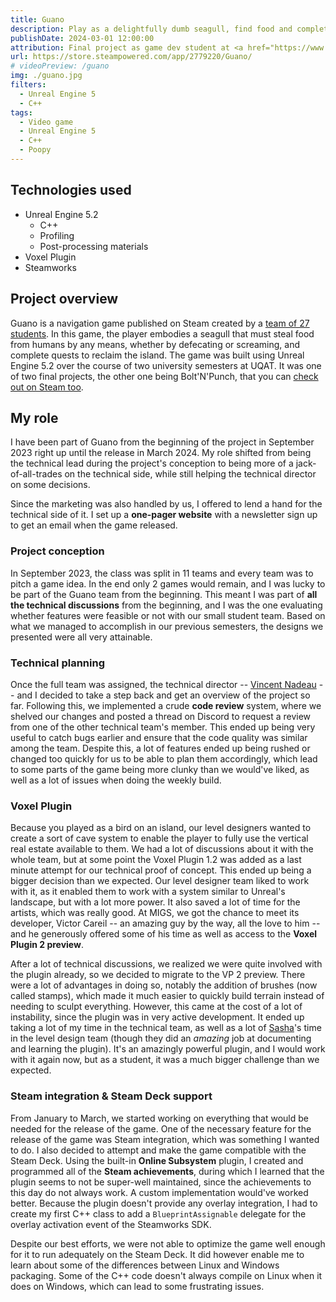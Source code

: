 ```yaml
---
title: Guano
description: Play as a delightfully dumb seagull, find food and complete quests to help free the Grand Masters and gain their powers.
publishDate: 2024-03-01 12:00:00
attribution: Final project as game dev student at <a href="https://www.uqat.ca">UQAT</a>
url: https://store.steampowered.com/app/2779220/Guano/
# videoPreview: /guano
img: ./guano.jpg
filters:
  - Unreal Engine 5
  - C++
tags:
  - Video game
  - Unreal Engine 5
  - C++
  - Poopy
---
```


## Technologies used

- Unreal Engine 5.2
  - C++
  - Profiling
  - Post-processing materials
- Voxel Plugin
- Steamworks

## Project overview

Guano is a navigation game published on Steam created by a [team of 27 students](https://guanothegame.com/credits.html). In this game, the player embodies a seagull that must steal food from humans by any means, whether by defecating or screaming, and complete quests to reclaim the island. The game was built using Unreal Engine 5.2 over the course of two university semesters at UQAT. It was one of two final projects, the other one being Bolt'N'Punch, that you can [check out on Steam too](https://store.steampowered.com/app/2779390/BoltNPunch/).

## My role

I have been part of Guano from the beginning of the project in September 2023 right up until the release in March 2024. My role shifted from being the technical lead during the project's conception to being more of a jack-of-all-trades on the technical side, while still helping the technical director on some decisions.

Since the marketing was also handled by us, I offered to lend a hand for the technical side of it. I set up a **one-pager website** with a newsletter sign up to get an email when the game released.

### Project conception

In September 2023, the class was split in 11 teams and every team was to pitch a game idea. In the end only 2 games would remain, and I was lucky to be part of the Guano team from the beginning. This meant I was part of **all the technical discussions** from the beginning, and I was the one evaluating whether features were feasible or not with our small student team. Based on what we managed to accomplish in our previous semesters, the designs we presented were all very attainable.

### Technical planning

Once the full team was assigned, the technical director -- [Vincent Nadeau](https://www.linkedin.com/in/vincent-nadeau-570b8a1b6/) -- and I decided to take a step back and get an overview of the project so far. Following this, we implemented a crude **code review** system, where we shelved our changes and posted a thread on Discord to request a review from one of the other technical team's member. This ended up being very useful to catch bugs earlier and ensure that the code quality was similar among the team. Despite this, a lot of features ended up being rushed or changed too quickly for us to be able to plan them accordingly, which lead to some parts of the game being more clunky than we would've liked, as well as a lot of issues when doing the weekly build.

### Voxel Plugin

Because you played as a bird on an island, our level designers wanted to create a sort of cave system to enable the player to fully use the vertical real estate available to them. We had a lot of discussions about it with the whole team, but at some point the Voxel Plugin 1.2 was added as a last minute attempt for our technical proof of concept. This ended up being a bigger decision than we expected. Our level designer team liked to work with it, as it enabled them to work with a system similar to Unreal's landscape, but with a lot more power. It also saved a lot of time for the artists, which was really good. At MIGS, we got the chance to meet its developer, Victor Careil -- an amazing guy by the way, all the love to him -- and he generously offered some of his time as well as access to the **Voxel Plugin 2 preview**.

After a lot of technical discussions, we realized we were quite involved with the plugin already, so we decided to migrate to the VP 2 preview. There were a lot of advantages in doing so, notably the addition of brushes (now called stamps), which made it much easier to quickly build terrain instead of needing to sculpt everything. However, this came at the cost of a lot of instability, since the plugin was in very active development. It ended up taking a lot of my time in the technical team, as well as a lot of [Sasha](https://sashafortier.com/)'s time in the level design team (though they did an *amazing* job at documenting and learning the plugin). It's an amazingly powerful plugin, and I would work with it again now, but as a student, it was a much bigger challenge than we expected.

### Steam integration & Steam Deck support

From January to March, we started working on everything that would be needed for the release of the game. One of the necessary feature for the release of the game was Steam integration, which was something I wanted to do. I also decided to attempt and make the game compatible with the Steam Deck. Using the built-in **Online Subsystem** plugin, I created and programmed all of the **Steam achievements**, during which I learned that the plugin seems to not be super-well maintained, since the achievements to this day do not always work. A custom implementation would've worked better. Because the plugin doesn't provide any overlay integration, I had to create my first C++ class to add a `BlueprintAssignable` delegate for the overlay activation event of the Steamworks SDK.

Despite our best efforts, we were not able to optimize the game well enough for it to run adequately on the Steam Deck. It did however enable me to learn about some of the differences between Linux and Windows packaging. Some of the C++ code doesn't always compile on Linux when it does on Windows, which can lead to some frustrating issues.
